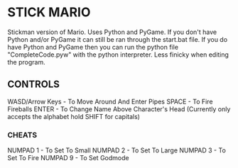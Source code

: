 # STICK MARIO
Stickman version of Mario. Uses Python and PyGame.
If you don't have Python and/or PyGame it can still be ran through the start.bat file.
If you do have Python and PyGame then you can run the python file "CompleteCode.pyw" with the python interpreter.
Less finicky when editing the program.

## CONTROLS
WASD/Arrow Keys - To Move Around And Enter Pipes
SPACE           - To Fire Fireballs
ENTER           - To Change Name Above Character's Head (Currently only accepts the alphabet hold SHIFT for capitals)
### CHEATS
NUMPAD 1        - To Set To Small
NUMPAD 2        - To Set To Large
NUMPAD 3        - To Set To Fire
NUMPAD 9        - To Set Godmode
